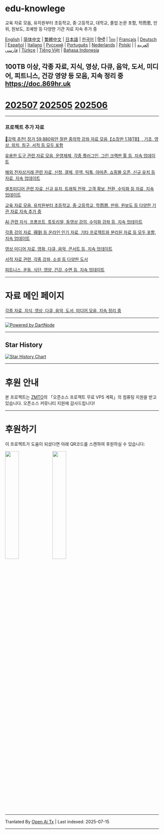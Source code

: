 # edu-knowlege
교육 자료 모음, 유치원부터 초등학교, 중·고등학교, 대학교, 졸업 논문 포함, 학而思, 만위, 원보도, 조예방 등 다양한 기관 자료 지속 추가 중

[English](https://openaitx.github.io/view.html?user=mswnlz&project=edu-knowlege&lang=en) | [简体中文](https://openaitx.github.io/view.html?user=mswnlz&project=edu-knowlege&lang=zh-CN) | [繁體中文](https://openaitx.github.io/view.html?user=mswnlz&project=edu-knowlege&lang=zh-TW) | [日本語](https://openaitx.github.io/view.html?user=mswnlz&project=edu-knowlege&lang=ja) | [한국어](https://openaitx.github.io/view.html?user=mswnlz&project=edu-knowlege&lang=ko) | [हिन्दी](https://openaitx.github.io/view.html?user=mswnlz&project=edu-knowlege&lang=hi) | [ไทย](https://openaitx.github.io/view.html?user=mswnlz&project=edu-knowlege&lang=th) | [Français](https://openaitx.github.io/view.html?user=mswnlz&project=edu-knowlege&lang=fr) | [Deutsch](https://openaitx.github.io/view.html?user=mswnlz&project=edu-knowlege&lang=de) | [Español](https://openaitx.github.io/view.html?user=mswnlz&project=edu-knowlege&lang=es) | [Italiano](https://openaitx.github.io/view.html?user=mswnlz&project=edu-knowlege&lang=it) | [Русский](https://openaitx.github.io/view.html?user=mswnlz&project=edu-knowlege&lang=ru) | [Português](https://openaitx.github.io/view.html?user=mswnlz&project=edu-knowlege&lang=pt) | [Nederlands](https://openaitx.github.io/view.html?user=mswnlz&project=edu-knowlege&lang=nl) | [Polski](https://openaitx.github.io/view.html?user=mswnlz&project=edu-knowlege&lang=pl) | [العربية](https://openaitx.github.io/view.html?user=mswnlz&project=edu-knowlege&lang=ar) | [فارسی](https://openaitx.github.io/view.html?user=mswnlz&project=edu-knowlege&lang=fa) | [Türkçe](https://openaitx.github.io/view.html?user=mswnlz&project=edu-knowlege&lang=tr) | [Tiếng Việt](https://openaitx.github.io/view.html?user=mswnlz&project=edu-knowlege&lang=vi) | [Bahasa Indonesia](https://openaitx.github.io/view.html?user=mswnlz&project=edu-knowlege&lang=id)

100TB 이상, 각종 자료, 지식, 영상, 다큐, 음악, 도서, 미디어, 피트니스, 건강 영양 등 모음, 지속 정리 중 https://doc.869hr.uk
------------------

# [202507](https://raw.githubusercontent.com/mswnlz/edu-knowlege/main/202507.md) [202505](https://raw.githubusercontent.com/mswnlz/edu-knowlege/main/202505.md) [202506](https://raw.githubusercontent.com/mswnlz/edu-knowlege/main/202506.md)


---------------

### 프로젝트 추가 자료

[🎁강력 추천! 정가 59,880위안 절판 중의학 강좌 자료 모음【소장판 1.18TB】, 기초, 영상, 외치, 침구, 서적 등 모두 포함](https://github.com/mswnlz/chinese-traditional)

[유용한 도구 관련 자료 모음, 운영체제, 각종 플러그인, 그린 크랙판 툴 등, 지속 업데이트](https://github.com/mswnlz/tools)


[해외 전자상거래 관련 자료, 신청, 결제, 무역, 틱톡, 아마존, 쇼핑몰 오픈, 신규 유치 등 자료, 지속 업데이트](https://github.com/mswnlz/cross-border)

[셀프미디어 관련 자료, 신규 유치, 트래픽 전략, 고객 확보, 전환, 수익화 등 자료, 지속 업데이트](https://github.com/mswnlz/self-media)

[ 교육 자료 모음, 유치원부터 초등학교, 중·고등학교, 학而思, 만위, 원보도 등 다양한 기관 자료 지속 추가 중](https://github.com/mswnlz/edu-knowlege)

[AI 관련 지식, 프롬프트, 튜토리얼, 동영상 강의, 수익화 강좌 등, 지속 업데이트](https://github.com/mswnlz/AIknowledge)

[각종 강의 자료, 得到 등 온라인 인기 자료, 기타 프로젝트와 분리된 자료 등 모두 포함, 지속 업데이트](https://github.com/mswnlz/curriculum)

[영상 미디어 자료, 영화, 다큐, 음악, 콘서트 등, 지속 업데이트](https://github.com/mswnlz/movies)

[서적 자료 관련, 각종 강좌, 소설 등 다양한 도서](https://github.com/mswnlz/book)

[피트니스, 운동, 식단, 영양, 건강, 수면 등, 지속 업데이트](https://github.com/mswnlz/healthy)



---------------

# 자료 메인 페이지
[각종 자료, 지식, 영상, 다큐, 음악, 도서, 미디어 모음, 지속 정리 중](https://github.com/mswnlz)

---------------

[![Powered by DartNode](https://dartnode.com/branding/DN-Open-Source-sm.png)](https://dartnode.com "Powered by DartNode - Free VPS for Open Source")

---------------


## Star History
[![Star History Chart](https://api.star-history.com/svg?repos=mswnlz/edu-knowlege&type=Date)](https://www.star-history.com/#mswnlz/edu-knowlege&Date)

---------------



# 후원 안내
본 프로젝트는 [ZMTO](https://console.vtexs.com/?affid=12967)의 「오픈소스 프로젝트 무료 VPS 계획」의 컴퓨팅 지원을 받고 있습니다.
오픈소스 커뮤니티 지원에 감사드립니다!


---------------

# 후원하기

이 프로젝트가 도움이 되셨다면 아래 QR코드를 스캔하여 후원하실 수 있습니다:
<p align="left">
  <img src="https://raw.githubusercontent.com/mswnlz/edu-knowlege/main/support-alipay.png" width="30%">
  <img src="https://raw.githubusercontent.com/mswnlz/edu-knowlege/main/wechat-qrcode.jpg" width="30%">
</p>


---

Tranlated By [Open Ai Tx](https://github.com/OpenAiTx/OpenAiTx) | Last indexed: 2025-07-15

---
